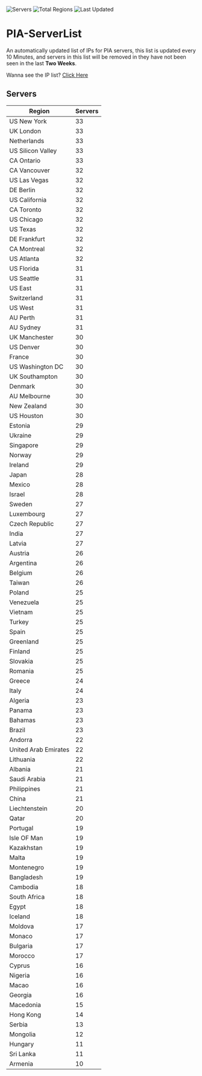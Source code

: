 ![Servers](https://img.shields.io/badge/Servers-2,399-darkgreen)
![Total Regions](https://img.shields.io/badge/Total_Regions-97-darkgreen)
![Last Updated](https://img.shields.io/badge/Last_Updated-December_12_2024_06:30_EST-darkgreen)

# PIA-ServerList
An automatically updated list of IPs for PIA servers, this list is updated every 10 Minutes, and servers in this list will be removed in they have not been seen in the last **Two Weeks**.

Wanna see the IP list? [Click Here](./servers.json)

## Servers
| Region               | Servers |
|----------------------|---------|
| US New York | 33 |
| UK London | 33 |
| Netherlands | 33 |
| US Silicon Valley | 33 |
| CA Ontario | 33 |
| CA Vancouver | 32 |
| US Las Vegas | 32 |
| DE Berlin | 32 |
| US California | 32 |
| CA Toronto | 32 |
| US Chicago | 32 |
| US Texas | 32 |
| DE Frankfurt | 32 |
| CA Montreal | 32 |
| US Atlanta | 32 |
| US Florida | 31 |
| US Seattle | 31 |
| US East | 31 |
| Switzerland | 31 |
| US West | 31 |
| AU Perth | 31 |
| AU Sydney | 31 |
| UK Manchester | 30 |
| US Denver | 30 |
| France | 30 |
| US Washington DC | 30 |
| UK Southampton | 30 |
| Denmark | 30 |
| AU Melbourne | 30 |
| New Zealand | 30 |
| US Houston | 30 |
| Estonia | 29 |
| Ukraine | 29 |
| Singapore | 29 |
| Norway | 29 |
| Ireland | 29 |
| Japan | 28 |
| Mexico | 28 |
| Israel | 28 |
| Sweden | 27 |
| Luxembourg | 27 |
| Czech Republic | 27 |
| India | 27 |
| Latvia | 27 |
| Austria | 26 |
| Argentina | 26 |
| Belgium | 26 |
| Taiwan | 26 |
| Poland | 25 |
| Venezuela | 25 |
| Vietnam | 25 |
| Turkey | 25 |
| Spain | 25 |
| Greenland | 25 |
| Finland | 25 |
| Slovakia | 25 |
| Romania | 25 |
| Greece | 24 |
| Italy | 24 |
| Algeria | 23 |
| Panama | 23 |
| Bahamas | 23 |
| Brazil | 23 |
| Andorra | 22 |
| United Arab Emirates | 22 |
| Lithuania | 22 |
| Albania | 21 |
| Saudi Arabia | 21 |
| Philippines | 21 |
| China | 21 |
| Liechtenstein | 20 |
| Qatar | 20 |
| Portugal | 19 |
| Isle OF Man | 19 |
| Kazakhstan | 19 |
| Malta | 19 |
| Montenegro | 19 |
| Bangladesh | 19 |
| Cambodia | 18 |
| South Africa | 18 |
| Egypt | 18 |
| Iceland | 18 |
| Moldova | 17 |
| Monaco | 17 |
| Bulgaria | 17 |
| Morocco | 17 |
| Cyprus | 16 |
| Nigeria | 16 |
| Macao | 16 |
| Georgia | 16 |
| Macedonia | 15 |
| Hong Kong | 14 |
| Serbia | 13 |
| Mongolia | 12 |
| Hungary | 11 |
| Sri Lanka | 11 |
| Armenia | 10 |